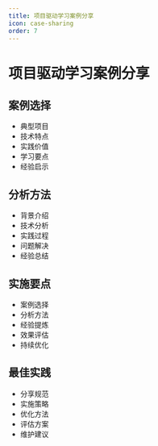 ```yaml
---
title: 项目驱动学习案例分享
icon: case-sharing
order: 7
---
```


# 项目驱动学习案例分享

## 案例选择
- 典型项目
- 技术特点
- 实践价值
- 学习要点
- 经验启示

## 分析方法
- 背景介绍
- 技术分析
- 实践过程
- 问题解决
- 经验总结

## 实施要点
- 案例选择
- 分析方法
- 经验提炼
- 效果评估
- 持续优化

## 最佳实践
- 分享规范
- 实施策略
- 优化方法
- 评估方案
- 维护建议
